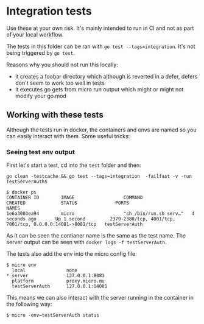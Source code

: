 # Integration tests

Use these at your own risk.
It's mainly intended to run in CI and not as part of your local workflow.

The tests in this folder can be ran with `go test --tags=integration`.
It's not being triggered by `go test`.

Reasons why you should not run this locally:
* it creates a foobar directory which although is reverted in a defer, defers don't seem to work too well in tests
* it executes go gets from micro run output which might or might not modify your go.mod

## Working with these tests

Although the tests run in docker, the containers and envs are named so you can easily interact with them. Some useful tricks:

### Seeing test env output

First let's start a test, cd into the `test` folder and then:

```
go clean -testcache && go test --tags=integration  -failfast -v -run TestServerAuth$
```

```
$ docker ps
CONTAINER ID        IMAGE                  COMMAND                  CREATED             STATUS              PORTS                                                        NAMES
1e6a3003ea94        micro                  "sh /bin/run.sh serv…"   4 seconds ago       Up 1 second         2379-2380/tcp, 4001/tcp, 7001/tcp, 0.0.0.0:14081->8081/tcp   testServerAuth
```

As it can be seen the contianer name is the same as the test name.
The server output can be seen with `docker logs -f testServerAuth`.

The tests also add the env into the micro config file:

```
$ micro env
  local               none
* server              127.0.0.1:8081
  platform            proxy.micro.mu
  testServerAuth      127.0.0.1:14081
```

This means we can also interact with the server running in the container in the following way:

```
$ micro -env=testServerAuth status
```
